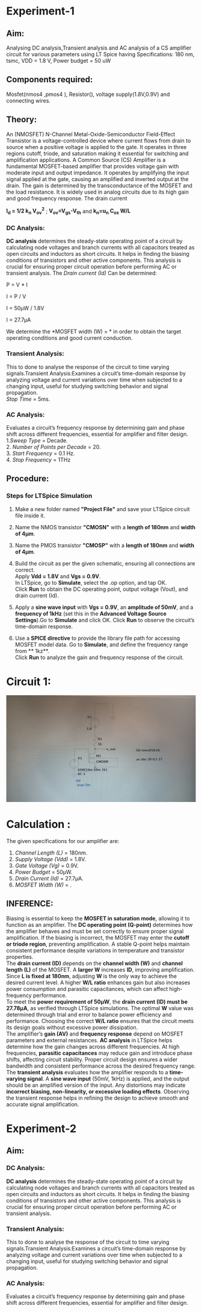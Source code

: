 # Experiment-1
## Aim:
Analysing  DC analysis,Transient analysis and AC analysis of a CS amplifier circuit for various parameters  using LT Spice having Specifications: 180 nm, tsmc, VDD = 1.8 V, Power budget = 50 uW


## Components required: 
Mosfet(nmos4 ,pmos4 ), Resistor(), voltage supply(1.8V,0.9V) and connecting wires.
## Theory:
An (NMOSFET) N-Channel Metal-Oxide-Semiconductor Field-Effect Transistor is a voltage-controlled device where current flows from drain to source when a positive voltage is applied to the gate. It operates in three regions cutoff, triode, and saturation making it essential for switching and amplification applications.
A Common Source (CS) Amplifier is a fundamental MOSFET-based amplifier that provides voltage gain with moderate input and output impedance. It operates by amplifying the input signal applied at the gate, causing an amplified and inverted output at the drain. The gain is determined by the transconductance of the MOSFET and the load resistance. It is widely used in analog circuits due to its high gain and good frequency response.
The drain current

**I<sub>d</sub> = 1/2 k<sub>n</sub> V<sub>ov</sub><sup>2</sup>** ; **V<sub>ov</sub>=V<sub>gs</sub>-V<sub>th</sub>** and **k<sub>n</sub>=u<sub>n</sub> C<sub>ox</sub> W/L**
### DC Analysis:
**DC analysis** determines the steady-state operating point of a circuit by calculating node voltages and branch currents with all capacitors treated as open circuits and inductors as short circuits. It helps in finding the biasing conditions of transistors and other active components. This analysis is crucial for ensuring proper circuit operation before performing AC or transient analysis.
The *Drain current (Id)* Can be determined:  

P = V * I

I = P / V

I = 50μW / 1.8V

I = 27.7μA


We determine the *MOSFET width (W) = * in order to obtain the target operating conditions and good current conduction.  

### Transient Analysis:
This to done to analyse the response of the circuit to time varying signals.Transient Analysis:Examines a circuit’s time-domain response by analyzing voltage and current variations over time when subjected to a changing input, useful for studying switching behavior and signal propagation.  
*Stop Time* = 5ms.  
### AC Analysis:
Evaluates a circuit’s frequency response by determining gain and phase shift across different frequencies, essential for amplifier and filter design.
1.*Sweep Type* = Decade.  
2. *Number of Points per Decade* = 20.  
3. *Start Frequency* = 0.1 Hz.  
4. *Stop Frequency* = 1THz
## Procedure:
### **Steps for LTSpice Simulation**  

1.  Make a new folder named **"Project File"** and save your LTSpice circuit file inside it.  

2. Name the NMOS transistor **"CMOSN"** with a **length of 180nm** and **width of 4µm**.  

3.  Name the PMOS transistor **"CMOSP"** with a **length of 180nm** and **width of 4µm**.  

4.  Build the circuit as per the given schematic, ensuring all connections are correct.  
    Apply **Vdd = 1.8V** and **Vgs = 0.9V**.  
    In LTSpice, go to **Simulate**, select the .op option, and tap OK.  
    Click **Run** to obtain the DC operating point, output voltage (Vout), and drain current (Id).  

5. Apply a **sine wave input** with **Vgs = 0.9V**, an **amplitude of 50mV**, and a **frequency of 1kHz** (set this in the **Advanced Voltage Source Settings**).Go to **Simulate** and click OK.  Click **Run** to observe the circuit’s time-domain response.  

6.  Use a **SPICE directive** to provide the library file path for accessing MOSFET model data. Go to **Simulate**, and define the frequency range from ** 1kz**.  
    Click **Run** to analyze the gain and frequency response of the circuit.
# Circuit 1:
![Image](https://github.com/sampath1004/LIC-LAB-REPORT/blob/28e0b87a7b73a26290bd9d71876dde2395723597/WhatsApp%20Image%202025-02-16%20at%2022.15.50.jpeg)
# Calculation :
The given specifications for our amplifier are:  

1.  *Channel Length (L)* = 180nm.
2.  *Supply Voltage (Vdd)* = 1.8V.
3.  *Gate Voltage (Vg)* = 0.9V.
4.  *Power Budget* = 50μW.
5.  *Drain Current (Id)* = 27.7μA. 
6.  *MOSFET Width (W)* = .  


## INFERENCE:
Biasing is essential to keep the **MOSFET in saturation mode**, allowing it to function as an amplifier. The **DC operating point (Q-point)** determines how the amplifier behaves and must be set correctly to ensure proper signal amplification. If the biasing is incorrect, the MOSFET may enter the **cutoff or triode region**, preventing amplification. A stable Q-point helps maintain consistent performance despite variations in temperature and transistor properties.  
The **drain current (ID)** depends on the **channel width (W)** and **channel length (L)** of the MOSFET. A **larger W** increases **ID**, improving amplification. Since **L is fixed at 180nm**, adjusting **W** is the only way to achieve the desired current level. A higher **W/L ratio** enhances gain but also increases power consumption and parasitic capacitances, which can affect high-frequency performance.    
To meet the **power requirement of 50μW**, the **drain current (ID) must be 27.78μA**, as verified through LTSpice simulations. The optimal **W** value was determined through trial and error to balance power efficiency and performance. Choosing the correct **W/L ratio** ensures that the circuit meets its design goals without excessive power dissipation.  
The amplifier’s **gain (AV)** and **frequency response** depend on MOSFET parameters and external resistances. **AC analysis** in LTSpice helps determine how the gain changes across different frequencies. At high frequencies, **parasitic capacitances** may reduce gain and introduce phase shifts, affecting circuit stability. Proper circuit design ensures a wider bandwidth and consistent performance across the desired frequency range.  
The **transient analysis** evaluates how the amplifier responds to a **time-varying signal**. A **sine wave input** (50mV, 1kHz) is applied, and the output should be an amplified version of the input. Any distortions may indicate **incorrect biasing, non-linearity, or excessive loading effects**. Observing the transient response helps in refining the design to achieve smooth and accurate signal amplification.  



# Experiment-2
## Aim:




### DC Analysis:
**DC analysis** determines the steady-state operating point of a circuit by calculating node voltages and branch currents with all capacitors treated as open circuits and inductors as short circuits. It helps in finding the biasing conditions of transistors and other active components. This analysis is crucial for ensuring proper circuit operation before performing AC or transient analysis.
### Transient Analysis:
This to done to analyse the response of the circuit to time varying signals.Transient Analysis:Examines a circuit’s time-domain response by analyzing voltage and current variations over time when subjected to a changing input, useful for studying switching behavior and signal propagation.  
### AC Analysis:
Evaluates a circuit’s frequency response by determining gain and phase shift across different frequencies, essential for amplifier and filter design.

